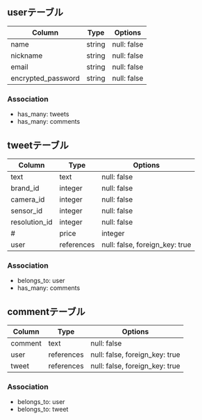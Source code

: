 ## userテーブル
|Column|Type|Options|
|------|----|-------|
|name|string|null: false|
|nickname|string|null: false|
|email|string|null: false|
|encrypted_password|string|null: false|
### Association
- has_many: tweets
- has_many: comments

## tweetテーブル
|Column|Type|Options|
|------|----|-------|
|text|text|null: false|
|brand_id|integer|null: false|
|camera_id|integer|null: false|
|sensor_id|integer|null: false|
|resolution_id|integer|null: false|
# |price|integer|null: false| 要らない可能性あり。
|user|references|null: false, foreign_key: true|
### Association
- belongs_to: user
- has_many: comments

## commentテーブル
|Column|Type|Options|
|------|----|-------|
|comment|text|null: false|
|user|references|null: false, foreign_key: true|
|tweet|references|null: false, foreign_key: true|
### Association
- belongs_to: user
- belongs_to: tweet
